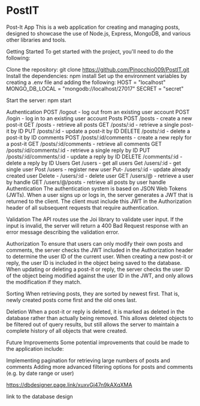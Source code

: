 # PostIT
Post-It App
This is a web application for creating and managing posts, designed to showcase the use of Node.js, Express, MongoDB, and various other libraries and tools.

Getting Started
To get started with the project, you'll need to do the following:

Clone the repository: git clone https://github.com/Pinocchio009/PostIT.git
Install the dependencies: npm install
Set up the environment variables by creating a .env file and adding the following:
HOST = "localhost" 
MONGO_DB_LOCAL = "mongodb://localhost/27017"
SECRET = "secret"

Start the server: npm start

Authentication
POST /logout - log out from an existing user account
POST /login - log in to an existing user account
Posts
POST /posts - create a new post-it
GET /posts - retrieve all posts
GET /posts/:id - retrieve a single post-it by ID
PUT /posts/:id - update a post-it by ID
DELETE /posts/:id - delete a post-it by ID
comments
POST /posts/:id/comments - create a new reply for a post-it
GET /posts/:id/comments - retrieve all comments
GET /posts/:id/comments/:id - retrieve a single reply by ID
PUT /posts/:id/comments/:id - update a reply by ID
DELETE /comments/:id - delete a reply by ID
Users
Get /users - get all users
Get /users/:id - get single user
Post /users - register new user
Put- /users/:id - update already created user
Delete - /users/:id - delete user
GET /users/@<user-postit-handle> - retrieve a user by handle
GET /users/@<user-postit-handle>/posts - retrieve all posts by user handle
Authentication
The authentication system is based on JSON Web Tokens (JWTs). When a user signs up or logs in, the server generates a JWT that is returned to the client. The client must include this JWT in the Authorization header of all subsequent requests that require authentication.

Validation
The API routes use the Joi library to validate user input. If the input is invalid, the server will return a 400 Bad Request response with an error message describing the validation error.

Authorization
To ensure that users can only modify their own posts and comments, the server checks the JWT included in the Authorization header to determine the user ID of the current user. When creating a new post-it or reply, the user ID is included in the object being saved to the database. When updating or deleting a post-it or reply, the server checks the user ID of the object being modified against the user ID in the JWT, and only allows the modification if they match.

Sorting
When retrieving posts, they are sorted by newest first. That is, newly created posts come first and the old ones last.

Deletion
When a post-it or reply is deleted, it is marked as deleted in the database rather than actually being removed. This allows deleted objects to be filtered out of query results, but still allows the server to maintain a complete history of all objects that were created.

Future Improvements
Some potential improvements that could be made to the application include:

Implementing pagination for retrieving large numbers of posts and comments
Adding more advanced filtering options for posts and comments (e.g. by date range or user)

  https://dbdesigner.page.link/xuxvGj47n9kAXqXMA
  
  link to the database design

